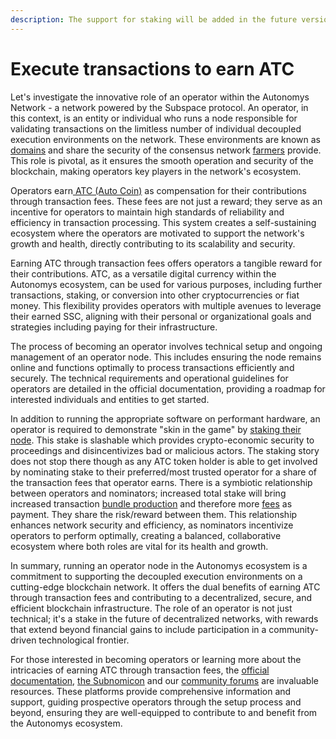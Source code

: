 ```yaml
---
description: The support for staking will be added in the future versions of AutoPeer.
---
```


# Execute transactions to earn ATC

Let's investigate the innovative role of an operator within the Autonomys Network - a network powered by the Subspace protocol. An operator, in this context, is an entity or individual who runs a node responsible for validating transactions on the limitless number of individual decoupled execution environments on the network. These environments are known as [domains](https://subnomicon.subspace.network/docs/decex/overview#domains) and share the security of the consensus network [farmers](farm-to-earn-atc.md) provide. This role is pivotal, as it ensures the smooth operation and security of the blockchain, making operators key players in the network's ecosystem.

Operators earn[ ATC (Auto Coin)](../autofi/an-introduction-to-autocoin-and-autocash.md) as compensation for their contributions through transaction fees. These fees are not just a reward; they serve as an incentive for operators to maintain high standards of reliability and efficiency in transaction processing. This system creates a self-sustaining ecosystem where the operators are motivated to support the network's growth and health, directly contributing to its scalability and security.

Earning ATC through transaction fees offers operators a tangible reward for their contributions. ATC, as a versatile digital currency within the Autonomys ecosystem, can be used for various purposes, including further transactions, staking, or conversion into other cryptocurrencies or fiat money. This flexibility provides operators with multiple avenues to leverage their earned SSC, aligning with their personal or organizational goals and strategies including paying for their infrastructure.

The process of becoming an operator involves technical setup and ongoing management of an operator node. This includes ensuring the node remains online and functions optimally to process transactions efficiently and securely. The technical requirements and operational guidelines for operators are detailed in the official documentation, providing a roadmap for interested individuals and entities to get started.

In addition to running the appropriate software on performant hardware, an operator is required to demonstrate "skin in the game" by [staking their node](https://subnomicon.subspace.network/docs/decex/domains/workflow#operator-staking). This stake is slashable which provides crypto-economic security to proceedings and disincentivizes bad or malicious actors. The staking story does not stop there though as any ATC token holder is able to get involved by nominating stake to their preferred/most trusted operator for a share of the transaction fees that operator earns. There is a symbiotic relationship between operators and nominators; increased total stake will bring increased transaction [bundle production](https://subnomicon.subspace.network/docs/decex/domains/workflow#bundle-production) and therefore more [fees](https://subnomicon.subspace.network/docs/decex/domains/workflow#domain-block-fees) as payment. They share the risk/reward between them. This relationship enhances network security and efficiency, as nominators incentivize operators to perform optimally, creating a balanced, collaborative ecosystem where both roles are vital for its health and growth.

In summary, running an operator node in the Autonomys ecosystem is a commitment to supporting the decoupled execution environments on a cutting-edge blockchain network. It offers the dual benefits of earning ATC through transaction fees and contributing to a decentralized, secure, and efficient blockchain infrastructure. The role of an operator is not just technical; it's a stake in the future of decentralized networks, with rewards that extend beyond financial gains to include participation in a community-driven technological frontier.

For those interested in becoming operators or learning more about the intricacies of earning ATC through transaction fees, the [official documentation](https://docs.subspace.network/), [the Subnomicon](https://subnomicon.subspace.network/) and our [community forums](https://forum.subspace.network/) are invaluable resources. These platforms provide comprehensive information and support, guiding prospective operators through the setup process and beyond, ensuring they are well-equipped to contribute to and benefit from the Autonomys ecosystem.
